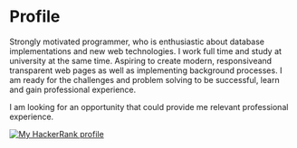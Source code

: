 # Profile
Strongly motivated programmer, who is enthusiastic about database implementations and new web technologies. I work full time and study at university at the same time. Aspiring to create modern, responsiveand transparent web pages as well as implementing background processes. I am ready for the challenges and problem solving to be successful, learn and gain professional experience.

I am looking for an opportunity that could provide me relevant professional experience.

[![My HackerRank profile](https://upload.wikimedia.org/wikipedia/commons/thumb/4/40/HackerRank_Icon-1000px.png/220px-HackerRank_Icon-1000px.png)](https://www.hackerrank.com/herczeg_tamas_b1)

<!--
**scktom/scktom** is a ✨ _special_ ✨ repository because its `README.md` (this file) appears on your GitHub profile.

Here are some ideas to get you started:

- 🔭 I’m currently working on ...
- 🌱 I’m currently learning ...
- 👯 I’m looking to collaborate on ...
- 🤔 I’m looking for help with ...
- 💬 Ask me about ...
- 📫 How to reach me: ...
- 😄 Pronouns: ...
- ⚡ Fun fact: ...
-->
